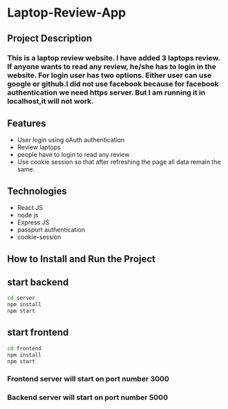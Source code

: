 # Laptop-Review-App

## Project Description

### This is a laptop review website. I have added 3 laptops review. If anyone wants to read any review, he/she has to login in the website. For login user has two options. Either user can use google or github.I did not use facebook because for facebook authentication we need https server. But I am running it in localhost,it will not work.

## Features

- User login using oAuth authentication
- Review laptops
- people have to login to read any review
- Use cookie session so that after refreshing the page all data remain the same.
## Technologies

- React JS
- node js
- Express JS
- passport authentication
- cookie-session


## How to Install and Run the Project

## start backend

```sh
cd server
npm install
npm start
```
## start frontend

```sh
cd frontend
npm install
npm start
```
### Frontend server will start on port number 3000
### Backend server will start on port number 5000

